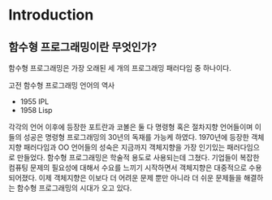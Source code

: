 # Introduction

## 함수형 프로그래밍이란 무엇인가?

함수형 프로그래밍은 가장 오래된 세 개의 프로그래밍 패러다임 중 하나이다.

고전 함수형 프로그래밍 언어의 역사
- 1955 IPL
- 1958 Lisp

각각의 언어 이후에 등장한 포트란과 코볼은 둘 다 명령형 혹은 절차지향 언어들이며 이들의 성공은 명령형 프로그래밍의 30년의 독재를 가능케 하였다. 1970년에 등장한 객체지향 패러다임과 OO 언어들의 성숙은 지금까지 객체지향을 가장 인기있는 패러다임으로 만들었다.
함수형 프로그래밍은 학술적 용도로 사용되는데 그쳤다. 기업들이 복잡한 컴퓨팅 문제의 필요성에 대해서 수요를 느끼기 시작하면서 객체지향은 대중적으로 수용되어졌다. 이제 객체지향은 이보다 더 어려운 문제 뿐만 아니라 더 쉬운 문제들을 해결하는 함수형 프로그래밍의 시대가 오고 있다.